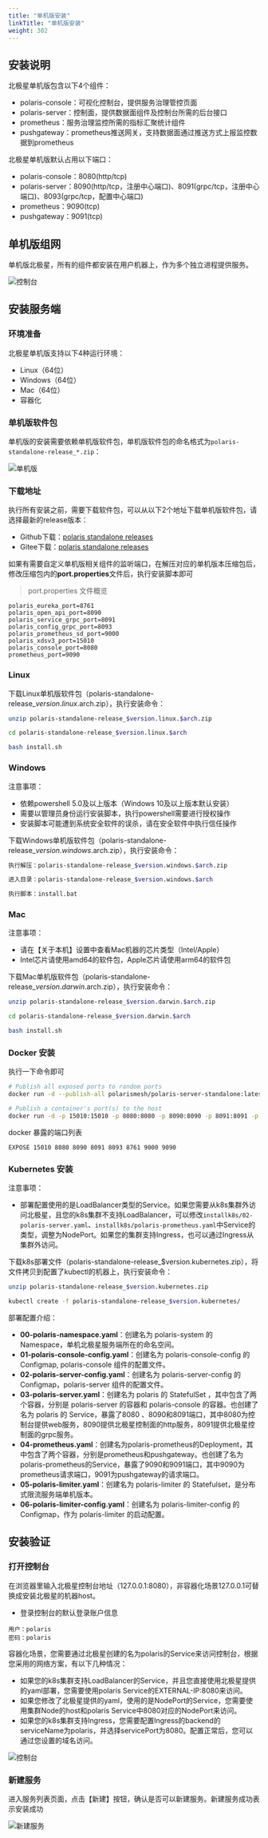 ```yaml
---
title: "单机版安装"
linkTitle: "单机版安装"
weight: 302
---
```



## 安装说明

北极星单机版包含以下4个组件：

- polaris-console：可视化控制台，提供服务治理管控页面
- polaris-server：控制面，提供数据面组件及控制台所需的后台接口
- prometheus：服务治理监控所需的指标汇聚统计组件
- pushgateway：prometheus推送网关，支持数据面通过推送方式上报监控数据到prometheus

北极星单机版默认占用以下端口：

- polaris-console：8080(http/tcp)
- polaris-server：8090(http/tcp，注册中心端口)、8091(grpc/tcp，注册中心端口)、8093(grpc/tcp，配置中心端口)
- prometheus：9090(tcp)
- pushgateway：9091(tcp)

## 单机版组网

单机版北极星，所有的组件都安装在用户机器上，作为多个独立进程提供服务。

![控制台](../图片/安装单机版/组网.png)

## 安装服务端

### 环境准备

北极星单机版支持以下4种运行环境：

- Linux（64位）
- Windows（64位）
- Mac（64位）
- 容器化

### 单机版软件包

单机版的安装需要依赖单机版软件包，单机版软件包的命名格式为```polaris-standalone-release_*.zip```：

![单机版](../图片/安装单机版/单机版.png)

### 下载地址

执行所有安装之前，需要下载软件包，可以从以下2个地址下载单机版软件包，请选择最新的release版本：

- Github下载：[polaris standalone releases](https://github.com/polarismesh/polaris/releases)
- Gitee下载：[polaris standalone releases](https://gitee.com/polarismesh/polaris/releases)

如果有需要自定义单机版相关组件的监听端口，在解压对应的单机版本压缩包后，修改压缩包内的**port.properties**文件后，执行安装脚本即可


> port.properties 文件概览

```properties
polaris_eureka_port=8761
polaris_open_api_port=8090
polaris_service_grpc_port=8091
polaris_config_grpc_port=8093
polaris_prometheus_sd_port=9000
polaris_xdsv3_port=15010
polaris_console_port=8080
prometheus_port=9090
```

### Linux

下载Linux单机版软件包（polaris-standalone-release_$version.linux.$arch.zip），执行安装命令：

```bash
unzip polaris-standalone-release_$version.linux.$arch.zip

cd polaris-standalone-release_$version.linux.$arch

bash install.sh
```

### Windows

注意事项：

- 依赖powershell 5.0及以上版本（Windows 10及以上版本默认安装）
- 需要以管理员身份运行安装脚本，执行powershell需要进行授权操作
- 安装脚本可能遭到系统安全软件的误杀，请在安全软件中执行信任操作

下载Windows单机版软件包（polaris-standalone-release_$version.windows.$arch.zip），执行安装命令：

```bash
执行解压：polaris-standalone-release_$version.windows.$arch.zip

进入目录：polaris-standalone-release_$version.windows.$arch

执行脚本：install.bat
```

### Mac

注意事项：

- 请在【关于本机】设置中查看Mac机器的芯片类型（Intel/Apple）
- Intel芯片请使用amd64的软件包，Apple芯片请使用arm64的软件包

下载Mac单机版软件包（polaris-standalone-release_$version.darwin.$arch.zip），执行安装命令：

```bash
unzip polaris-standalone-release_$version.darwin.$arch.zip

cd polaris-standalone-release_$version.darwin.$arch

bash install.sh
```

### Docker 安装

执行一下命令即可

```bash
# Publish all exposed ports to random ports
docker run -d --publish-all polarismesh/polaris-server-standalone:latest

# Publish a container's port(s) to the host
docker run -d -p 15010:15010 -p 8080:8080 -p 8090:8090 -p 8091:8091 -p 8093:8093 -p 8761:8761 -p 9000:9000 -p 9090:9090  polarismesh/polaris-server-standalone:latest
```

docker 暴露的端口列表

```
EXPOSE 15010 8080 8090 8091 8093 8761 9000 9090
```

### Kubernetes 安装

注意事项：

- 部署配置使用的是LoadBalancer类型的Service。如果您需要从k8s集群外访问北极星，且您的k8s集群不支持LoadBalancer，可以修改`installk8s/02-polaris-server.yaml`、`installk8s/polaris-prometheus.yaml`中Service的类型，调整为NodePort。如果您的集群支持Ingress，也可以通过Ingress从集群外访问。

下载k8s部署文件（polaris-standalone-release_$version.kubernetes.zip），将文件拷贝到配置了kubectl的机器上，执行安装命令：

```bash
unzip polaris-standalone-release_$version.kubernetes.zip

kubectl create -f polaris-standalone-release_$version.kubernetes/
```

部署配置介绍：

- **00-polaris-namespace.yaml**：创建名为 polaris-system 的 Namespace，单机北极星服务端所在的命名空间。
- **01-polaris-console-config.yaml**：创建名为 polaris-console-config 的 Configmap, polaris-console 组件的配置文件。
- **02-polaris-server-config.yaml**：创建名为 polaris-server-config 的 Configmap，polaris-server 组件的配置文件。
- **03-polaris-server.yaml**：创建名为 polaris 的 StatefulSet ，其中包含了两个容器，分别是 polaris-server 的容器和 polaris-console 的容器。也创建了名为 polaris 的 Service，暴露了8080 、8090和8091端口，其中8080为控制台提供web服务，8090提供北极星控制面的http服务，8091提供北极星控制面的grpc服务。
- **04-prometheus.yaml**：创建名为polaris-prometheus的Deployment，其中包含了两个容器，分别是prometheus和pushgateway。也创建了名为polaris-prometheus的Service，暴露了9090和9091端口，其中9090为prometheus请求端口，9091为pushgateway的请求端口。
- **05-polaris-limiter.yaml**：创建名为 polaris-limiter 的 Statefulset，是分布式限流服务端单机版本。
- **06-polaris-limiter-config.yaml**：创建名为 polaris-limiter-config 的 Configmap，作为 polaris-limiter 的启动配置。


## 安装验证

### 打开控制台

在浏览器里输入北极星控制台地址（127.0.0.1:8080），非容器化场景127.0.0.1可替换成安装北极星的机器host。


- 登录控制台的默认登录账户信息

```
用户：polaris
密码：polaris
```

容器化场景，您需要通过北极星创建的名为polaris的Service来访问控制台，根据您采用的网络方案，有以下几种情况：

- 如果您的k8s集群支持LoadBalancer的Service，并且您直接使用北极星提供的yaml部署，您需要使用polaris Service的EXTERNAL-IP:8080来访问。
- 如果您修改了北极星提供的yaml，使用的是NodePort的Service，您需要使用集群Node的host和polaris Service中8080对应的NodePort来访问。
- 如果您的k8s集群支持Ingress，您需要配置Ingress的backend的serviceName为polaris，并选择servicePort为8080。配置正常后，您可以通过您设置的域名访问。

![控制台](../图片/安装单机版/控制台.png)

### 新建服务

进入服务列表页面，点击【新建】按钮，确认是否可以新建服务。新建服务成功表示安装成功

![新建服务](../图片/安装单机版/新建服务.png)

